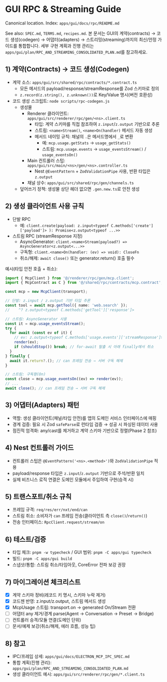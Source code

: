 # GUI RPC & Streaming Guide

Canonical location. Index: `apps/gui/docs/rpc/README.md`

See also: `SPEC.md`, `TERMS.md`, `recipes.md`.
본 문서는 GUI의 계약(contracts) → 코드 생성(codegen) → 어댑터(adapters) → 스트리밍(streaming)까지의 최신/안정 가이드를 통합합니다. 세부 구현 계획과 진행 관리는 `apps/gui/plan/RPC_AND_STREAMING_CONSOLIDATED_PLAN.md`를 참고하세요.

## 1) 계약(Contracts) → 코드 생성(Codegen)
- 계약 소스: `apps/gui/src/shared/rpc/contracts/*.contract.ts`
  - 모든 메서드의 payload/response/streamResponse를 Zod 스키마로 정의
  - `z.record(z.string(), z.unknown())`로 Key/Value 명시(버전 호환성)
- 코드 생성 스크립트: `node scripts/rpc-codegen.js`
  - 생성물
    - Renderer 클라이언트: `apps/gui/src/renderer/rpc/gen/<ns>.client.ts`
      - 타입: 계약 스키마를 직접 참조하여 `z.input`/`z.output` 기반으로 추론
      - 스트림: `<name>Stream()`, `<name>On(handler)` 메서드 자동 생성
      - 메서드 네이밍 규칙: 채널의 `.`은 메서드명에서 `_`로 변환
        - 예: `mcp.usage.getStats` → `usage_getStats()`
        - 스트림: `mcp.usage.events` → `usage_eventsStream()` / `usage_eventsOn()`
    - Main 컨트롤러 스텁: `apps/gui/src/main/<ns>/gen/<ns>.controller.ts`
      - Nest `@EventPattern` + `ZodValidationPipe` 사용, 반환 타입은 `z.output`
    - 채널 상수: `apps/gui/src/shared/rpc/gen/channels.ts`
  - 덮어쓰기 정책: 생성물 상단 헤더 없으면 `.gen.new.ts`로 안전 생성

## 2) 생성 클라이언트 사용 규칙
- 단발 RPC
  - 예: `client.create(payload: z.input<typeof C.methods['create']['payload']> ): Promise<z.output<typeof ...>>`
- 스트림 RPC (streamResponse 지정)
  - AsyncGenerator: `client.<name>Stream(payload?) => AsyncGenerator<z.output<...>>`
  - 구독형: `client.<name>On(handler: (ev) => void): CloseFn`
  - 취소/해제: `await close()` 또는 generator.return() 호출 필수

예시(타입 안전 호출 + 취소):

```ts
import { McpClient } from '@/renderer/rpc/gen/mcp.client';
import { McpContract as C } from '@/shared/rpc/contracts/mcp.contract';

const mcp = new McpClient(transport);

// 단발: z.input / z.output 기반 타입 추론
const tool = await mcp.getTool({ name: 'web.search' });
//    ^? z.output<typeof C.methods['getTool']['response']>

// 스트림: AsyncGenerator 사용
const it = mcp.usage_eventsStream();
try {
  for await (const ev of it) {
    // ev: z.output<typeof C.methods['usage.events']['streamResponse']>
    render(ev);
    if (shouldStop()) break; // for-await 탈출 시 아래 finally에서 취소
  }
} finally {
  await it.return?.(); // can 프레임 전송 → 서버 구독 해제
}

// 스트림: 구독형(On)
const close = mcp.usage_eventsOn((ev) => render(ev));
// ...
await close(); // can 프레임 전송 → 서버 구독 해제
```

## 3) 어댑터(Adapters) 패턴
- 역할: 생성 클라이언트(채널/타입 안전)를 앱의 도메인 서비스 인터페이스에 매핑
- 경계 검증: 필요 시 Zod `safeParse`로 런타임 검증 → 성공 시 파싱된 데이터 사용
- 점진적 엄격화: any/cast를 제거하고 계약 스키마 기반으로 정렬(Phase 2 참조)

## 4) Nest 컨트롤러 가이드
- 컨트롤러 스텁은 `@EventPattern('<ns>.<method>')`와 `ZodValidationPipe` 적용
- payload/response 타입은 `z.input`/`z.output` 기반으로 주석/반환 일치
- 실제 비즈니스 로직 연결은 도메인 모듈에서 주입하여 구현(승격 시)

## 5) 트랜스포트/취소 규칙
- 프레임 규격: `req/res/err/nxt/end/can`
- 스트림 취소: 소비자가 `can` 프레임 전송(클라이언트 측 `close()`/`return()`)
- 전송 인터페이스: `RpcClient.request/stream/on`

## 6) 테스트/검증
- 타입 체크: `pnpm -w typecheck` / GUI 범위: `pnpm -C apps/gui typecheck`
- 빌드: `pnpm -C apps/gui build`
- 스냅샷/통합: 스트림 취소/타임아웃, CoreError 전파 보강 권장

## 7) 마이그레이션 체크리스트
- [x] 계약 스키마 정비(레코드 키 명시, 스키마 누락 제거)
- [x] 코드젠 반영: z.input/z.output, 스트림 메서드 생성
- [x] McpUsage 스트림: transport.on → generated On/Stream 전환
- [ ] 어댑터 any 제거/경계 parse(Agent → Conversation → Preset → Bridge)
- [ ] 컨트롤러 승격/모듈 연결(도메인 단위)
- [ ] 문서/예제 보강(취소/해제, 에러 흐름, 성능 팁)

## 8) 참고
- IPC/프레임 상세: `apps/gui/docs/ELECTRON_MCP_IPC_SPEC.md`
- 통합 계획(진행 관리): `apps/gui/plan/RPC_AND_STREAMING_CONSOLIDATED_PLAN.md`
- 생성 클라이언트 예시: `apps/gui/src/renderer/rpc/gen/*.client.ts`
